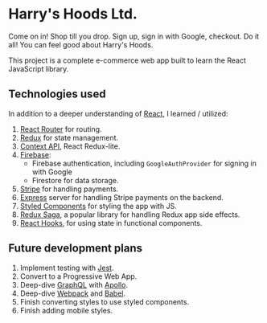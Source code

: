 # Harry's Hoods Ltd.

Come on in! Shop till you drop. Sign up, sign in with Google, checkout. Do it all! You can feel good about Harry's Hoods.

This project is a complete e-commerce web app built to learn the React JavaScript library.

## Technologies used

In addition to a deeper understanding of [React](https://reactjs.org/), I learned / utilized:

1. [React Router](https://github.com/ReactTraining/react-router) for routing.
2. [Redux](https://redux.js.org/) for state management.
3. [Context API](https://reactjs.org/docs/context.html), React Redux-lite.
4. [Firebase](https://firebase.google.com/):
   * Firebase authentication, including `GoogleAuthProvider` for signing in with Google
   * Firestore for data storage.
5. [Stripe](https://stripe.com/) for handling payments.
6. [Express](https://expressjs.com/) server for handling Stripe payments on the backend.
7. [Styled Components](https://www.styled-components.com) for styling the app with JS.
8. [Redux Saga](https://github.com/redux-saga/redux-saga), a popular library for handling Redux app side effects.
9. [React Hooks](https://reactjs.org/docs/hooks-intro.html), for using state in functional components.

## Future development plans

1. Implement testing with [Jest](https://jestjs.io/).
2. Convert to a Progressive Web App.
3. Deep-dive [GraphQL](https://graphql.org/) with [Apollo](https://github.com/apollographql/react-apollo).
4. Deep-dive [Webpack](https://webpack.js.org/) and [Babel](https://babeljs.io/).
5. Finish converting styles to use styled components.
6. Finish adding mobile styles.

